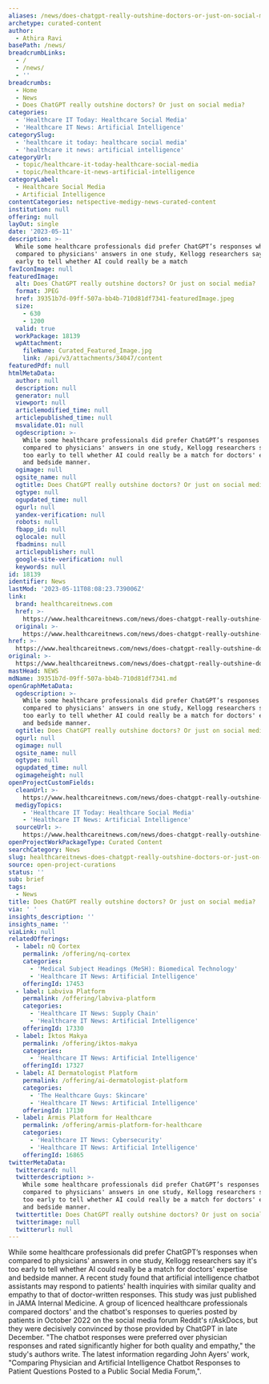 ```yaml
---
aliases: /news/does-chatgpt-really-outshine-doctors-or-just-on-social-media
archetype: curated-content
author:
  - Athira Ravi
basePath: /news/
breadcrumbLinks:
  - /
  - /news/
  - ''
breadcrumbs:
  - Home
  - News
  - Does ChatGPT really outshine doctors? Or just on social media?
categories:
  - 'Healthcare IT Today: Healthcare Social Media'
  - 'Healthcare IT News: Artificial Intelligence'
categorySlug:
  - 'healthcare it today: healthcare social media'
  - 'healthcare it news: artificial intelligence'
categoryUrl:
  - topic/healthcare-it-today-healthcare-social-media
  - topic/healthcare-it-news-artificial-intelligence
categoryLabel:
  - Healthcare Social Media
  - Artificial Intelligence
contentCategories: netspective-medigy-news-curated-content
institution: null
offering: null
layOut: single
date: '2023-05-11'
description: >-
  While some healthcare professionals did prefer ChatGPT’s responses when
  compared to physicians' answers in one study, Kellogg researchers say it's too
  early to tell whether AI could really be a match 
favIconImage: null
featuredImage:
  alt: Does ChatGPT really outshine doctors? Or just on social media?
  format: JPEG
  href: 39351b7d-09ff-507a-bb4b-710d81df7341-featuredImage.jpeg
  size:
    - 630
    - 1200
  valid: true
  workPackage: 18139
  wpAttachment:
    fileName: Curated_Featured_Image.jpg
    link: /api/v3/attachments/34047/content
featuredPdf: null
htmlMetaData:
  author: null
  description: null
  generator: null
  viewport: null
  articlemodified_time: null
  articlepublished_time: null
  msvalidate.01: null
  ogdescription: >-
    While some healthcare professionals did prefer ChatGPT’s responses when
    compared to physicians' answers in one study, Kellogg researchers say it's
    too early to tell whether AI could really be a match for doctors' expertise
    and bedside manner.
  ogimage: null
  ogsite_name: null
  ogtitle: Does ChatGPT really outshine doctors? Or just on social media?
  ogtype: null
  ogupdated_time: null
  ogurl: null
  yandex-verification: null
  robots: null
  fbapp_id: null
  oglocale: null
  fbadmins: null
  articlepublisher: null
  google-site-verification: null
  keywords: null
id: 18139
identifier: News
lastMod: '2023-05-11T08:08:23.739006Z'
link:
  brand: healthcareitnews.com
  href: >-
    https://www.healthcareitnews.com/news/does-chatgpt-really-outshine-doctors-or-just-social-media
  original: >-
    https://www.healthcareitnews.com/news/does-chatgpt-really-outshine-doctors-or-just-social-media
href: >-
  https://www.healthcareitnews.com/news/does-chatgpt-really-outshine-doctors-or-just-social-media
original: >-
  https://www.healthcareitnews.com/news/does-chatgpt-really-outshine-doctors-or-just-social-media
mastHead: NEWS
mdName: 39351b7d-09ff-507a-bb4b-710d81df7341.md
openGraphMetaData:
  ogdescription: >-
    While some healthcare professionals did prefer ChatGPT’s responses when
    compared to physicians' answers in one study, Kellogg researchers say it's
    too early to tell whether AI could really be a match for doctors' expertise
    and bedside manner.
  ogtitle: Does ChatGPT really outshine doctors? Or just on social media?
  ogurl: null
  ogimage: null
  ogsite_name: null
  ogtype: null
  ogupdated_time: null
  ogimageheight: null
openProjectCustomFields:
  cleanUrl: >-
    https://www.healthcareitnews.com/news/does-chatgpt-really-outshine-doctors-or-just-social-media
  medigyTopics:
    - 'Healthcare IT Today: Healthcare Social Media'
    - 'Healthcare IT News: Artificial Intelligence'
  sourceUrl: >-
    https://www.healthcareitnews.com/news/does-chatgpt-really-outshine-doctors-or-just-social-media
openProjectWorkPackageType: Curated Content
searchCategory: News
slug: healthcareitnews-does-chatgpt-really-outshine-doctors-or-just-on-social-media
source: open-project-curations
status: ''
sub: brief
tags:
  - News
title: Does ChatGPT really outshine doctors? Or just on social media?
via: ' '
insights_description: ''
insights_name: ''
viaLink: null
relatedOfferings:
  - label: nQ Cortex
    permalink: /offering/nq-cortex
    categories:
      - 'Medical Subject Headings (MeSH): Biomedical Technology'
      - 'Healthcare IT News: Artificial Intelligence'
    offeringId: 17453
  - label: Labviva Platform
    permalink: /offering/labviva-platform
    categories:
      - 'Healthcare IT News: Supply Chain'
      - 'Healthcare IT News: Artificial Intelligence'
    offeringId: 17330
  - label: Iktos Makya
    permalink: /offering/iktos-makya
    categories:
      - 'Healthcare IT News: Artificial Intelligence'
    offeringId: 17327
  - label: AI Dermatologist Platform
    permalink: /offering/ai-dermatologist-platform
    categories:
      - 'The Healthcare Guys: Skincare'
      - 'Healthcare IT News: Artificial Intelligence'
    offeringId: 17130
  - label: Armis Platform for Healthcare
    permalink: /offering/armis-platform-for-healthcare
    categories:
      - 'Healthcare IT News: Cybersecurity'
      - 'Healthcare IT News: Artificial Intelligence'
    offeringId: 16865
twitterMetaData:
  twittercard: null
  twitterdescription: >-
    While some healthcare professionals did prefer ChatGPT’s responses when
    compared to physicians' answers in one study, Kellogg researchers say it's
    too early to tell whether AI could really be a match for doctors' expertise
    and bedside manner.
  twittertitle: Does ChatGPT really outshine doctors? Or just on social media?
  twitterimage: null
  twitterurl: null
---
```

<p>While some healthcare professionals did prefer ChatGPT’s responses when compared to physicians' answers in one study, Kellogg researchers say it's too early to tell whether AI could really be a match for doctors' expertise and bedside manner. A recent study found that artificial intelligence chatbot assistants may respond to patients' health inquiries with similar quality and empathy to that of doctor-written responses. This study was just published in JAMA Internal Medicine. A group of licenced healthcare professionals compared doctors' and the chatbot's responses to queries posted by patients in October 2022 on the social media forum Reddit's r/AskDocs, but they were decisively convinced by those provided by ChatGPT in late December. "The chatbot responses were preferred over physician responses and rated significantly higher for both quality and empathy," the study's authors write. The latest information regarding John Ayers' work, "Comparing Physician and Artificial Intelligence Chatbot Responses to Patient Questions Posted to a Public Social Media Forum,".</p>
